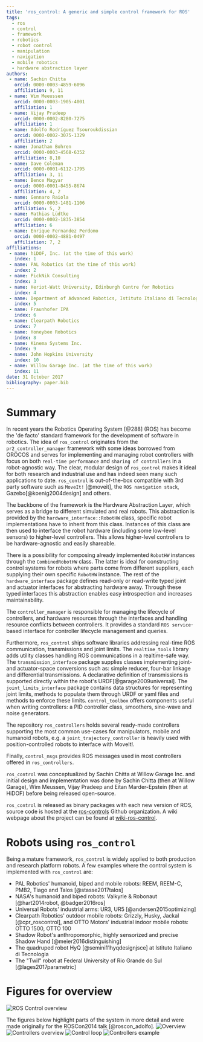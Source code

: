 ```yaml
---
title: 'ros_control: A generic and simple control framework for ROS'
tags:
  - ros
  - control
  - framework
  - robotics
  - robot control
  - manipulation
  - navigation
  - mobile robotics
  - hardware abstraction layer  
authors:
 - name: Sachin Chitta
   orcid: 0000-0003-4859-6096
   affiliation: 9, 11
 - name: Wim Meeussen
   orcid: 0000-0003-1905-4001
   affiliation: 1
 - name: Vijay Pradeep
   orcid: 0000-0002-8280-7275
   affiliation: 1
 - name: Adolfo Rodríguez Tsouroukdissian
   orcid: 0000-0002-3075-1329
   affiliation: 2
 - name: Jonathan Bohren
   orcid: 0000-0003-4568-6352
   affiliation: 8,10
 - name: Dave Coleman
   orcid: 0000-0001-6112-1795
   affiliation: 3, 11
 - name: Bence Magyar
   orcid: 0000-0001-8455-8674
   affiliation: 4, 2
 - name: Gennaro Raiola
   orcid: 0000-0003-1481-1106
   affiliation: 5, 2
 - name: Mathias Lüdtke
   orcid: 0000-0002-1835-3854
   affiliation: 6
 - name: Enrique Fernandez Perdomo
   orcid: 0000-0002-4881-0497
   affiliation: 7, 2
affiliations:
 - name: hiDOF, Inc. (at the time of this work)
   index: 1
 - name: PAL Robotics (at the time of this work)
   index: 2
 - name: PickNik Consulting
   index: 3
 - name: Heriot-Watt University, Edinburgh Centre for Robotics
   index: 4
 - name: Department of Advanced Robotics, Istituto Italiano di Tecnologia (IIT)
   index: 5
 - name: Fraunhofer IPA
   index: 6
 - name: Clearpath Robotics
   index: 7
 - name: Honeybee Robotics
   index: 8
 - name: Kinema Systems Inc.
   index: 9
 - name: John Hopkins University
   index: 10
 - name: Willow Garage Inc. (at the time of this work)
   index: 11
date: 31 October 2017
bibliography: paper.bib
---
```

# Summary

In recent years the Robotics Operating System [@288] (ROS) has become the 'de facto' standard framework for the development of software in robotics. The idea of `ros_control` originates from the `pr2_controller_manager` framework with some ideas borrowed from OROCOS and serves for implementing and managing robot controllers with focus on both `real-time performance` and `sharing of controllers` in a robot-agnostic way. 
The clear, modular design of `ros_control` makes it ideal for both research and industrial use and has indeed seen many such applications to date. `ros_control` is out-of-the-box compatible with 3rd party software such as `MoveIt!` [@moveit],  the `ROS navigation stack`, Gazebo[@koenig2004design] and others.

The backbone of the framework is the Hardware Abstraction Layer, which serves as a bridge to different simulated and real robots. This abstraction is provided by the `hardware_interface::RobotHW` class, specific robot implementations have to inherit from this class.  Instances of this class are then used to interface the robot hardware (including some low-level sensors) to higher-level controllers. This allows higher-level controllers to be hardware-agnostic and easily shareable.

There is a possibility for composing already implemented `RobotHW` instances through the `CombinedRobotHW` class. The latter is ideal for constructing control systems for robots where parts come from different suppliers, each supplying their own specific `RobotHW` instance. The rest of the `hardware_interface` package defines read-only or read-write typed joint and actuator interfaces for abstracting hardware away. Through these typed interfaces this abstraction enables easy introspection and increases maintainability.

The `controller_manager` is responsible for managing the lifecycle of controllers, and hardware resources through the interfaces and handling resource conflicts between controllers. It provides a standard `ROS service`-based interface for controller lifecycle management and queries.

Furthermore, `ros_control` ships software libraries addressing real-time ROS communication, transmissions and joint limits. The `realtime_tools` library adds utility classes handling ROS communications in a realtime-safe way. The `transmission_interface` package supplies classes implementing joint- and actuator-space conversions such as: simple reducer, four-bar linkage and differential transmissions. A declarative definition of transmissions is supported directly within the robot's URDF[@garage2009universal].  The `joint_limits_interface` package contains data structures for representing joint limits, methods to populate them through URDF or yaml files and methods to enforce these limits. `control_toolbox` offers components useful when writing controllers: a PID controller class, smoothers, sine-wave and noise generators. 

The repository `ros_controllers` holds several ready-made controllers supporting the most common use-cases for manipulators, mobile and humanoid robots, e.g. a `joint_trajectory_controller` is heavily used with position-controlled robots to interface with MoveIt!.

Finally, `control_msgs` provides ROS messages used in most controllers offered in `ros_controllers`.

`ros_control` was conceptualized by Sachin Chitta at Willow Garage Inc. and initial design and implementation was done by Sachin Chitta (then at Willow Garage), Wim Meussen, Vijay Pradeep and Eitan Marder-Epstein (then at HiDOF) before being released open-source.

`ros_control` is released as binary packages with each new version of ROS, source code is hosted at the [ros-controls](https://github.com/ros-controls) Github organization. A wiki webpage about the project can be found at [wiki-ros-control](http://wiki.ros.org/ros_control).

# Robots using `ros_control`

Being a mature framework, `ros_control` is widely applied to both production and research platform robots. A few examples where the control system is implemented with `ros_control` are:
- PAL Robotics' humanoid, biped and mobile robots: REEM, REEM-C, PMB2, Tiago and Talos [@stasse2017talos] 
- NASA's humanoid and biped robots: Valkyrie & Robonaut [@hart2014robot, @badger2016ros]
- Universal Robots' industrial arms: UR3, UR5 [@andersen2015optimizing]
- Clearpath Robotics' outdoor mobile robots: Grizzly, Husky, Jackal [@cpr_roscontrol], and OTTO Motors' industrial indoor mobile robots: OTTO 1500, OTTO 100
- Shadow Robot's anthropomorphic, highly sensorized and precise Shadow Hand [@meier2016distinguishing]
- The quadruped robot HyQ [@semini11hyqdesignjsce] at Istituto Italiano di Tecnologia
- The "Twil" robot at Federal University of Rio Grande do Sul [@lages2017parametric]


# Figures for overview
![ROS Control overview](images/ros_control_overview.png)

The figures below highlight parts of the system in more detail and were made originally for the ROSCon2014 talk [@roscon_adolfo]. 
![Overview](images/overview.svg)
![Controllers overview](images/ros_control_interfaces.svg)
![Control loop](images/control_loop.svg)
![Controllers example](images/controllers.svg)

